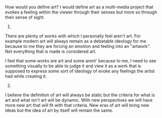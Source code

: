How would you define art?
I would define art as a multi-media project that evokes a feeling within the viewer through their senses but more so through their sense of sight.

1.
There are plenty of works with which I personally feel aren't art. For example modern art will always remain as a debatable ideology for me because to me they are forcing an emotion and feeling into an "artwork". Not everything that is made is considered art. 

I feel that some works are art and some arent' because to me, I need to see something visually to be able to judge it and view it as a work that is supposed to express some sort of ideology of evoke any feelings the artist had while creating it.

2.
I believe the definition of art will always be static but the criteria for what is art and what isn't art will be dynamic.
With new perspectives we will have more new art that will fit with that criteria. New eras of art will bring new ideas but the idea of art by itself will remain the same.
